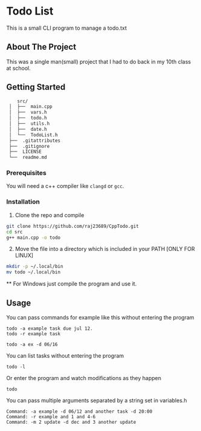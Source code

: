 # Todo List
This is a small CLI program to manage a todo.txt

## About The Project

This was a single man(small) project that I had to do back in my 10th class at school.

## Getting Started

```sh
    src/
 │  ├──  main.cpp
 │  ├──  vars.h
 │  ├──  todo.h
 │  ├──  utils.h
 │  ├──  date.h
 │  └──  TodoList.h
 ├──  .gitattributes
 ├──  .gitignore
 ├──  LICENSE
 └──  readme.md

```
### Prerequisites
You will need a c++ compiler like ``clangd`` or ``gcc``.

### Installation

1. Clone the repo and compile
```sh
git clone https://github.com/raj23689/CppTodo.git
cd src
g++ main.cpp -o todo
```
2. Move the file into a directory which is included in your PATH [ONLY FOR LINUX] 
```sh
mkdir -p ~/.local/bin
mv todo ~/.local/bin
```
** For Windows just compile the program and use it.

## Usage
You can pass commands for example like this without entering the program
```
todo -a example task due jul 12.
todo -r example task

todo -a ex -d 06/16
```
You can list tasks without entering the program
```
todo -l
```
Or enter the program and watch modifications as they happen
```
todo
```
You can pass multiple arguments separated by a string set in variables.h
```
Command: -a example -d 06/12 and another task -d 20:00
Command: -r example and 1 and 4-6
Command: -m 2 update -d dec and 3 another update
```



